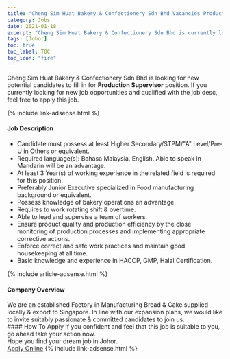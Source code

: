 ```yaml
---
title: "Cheng Sim Huat Bakery & Confectionery Sdn Bhd Vacancies Production Supervisor" 
category: Jobs 
date: 2021-01-18 
excerpt: "Cheng Sim Huat Bakery & Confectionery Sdn Bhd is currently looking for suitable person to fill in the Production Supervisor which positioned at Johor" 
tags: [Johor] 
toc: true 
toc_label: TOC 
toc_icon: "fire" 
--- 
```


<p>Cheng Sim Huat Bakery & Confectionery Sdn Bhd is looking for new potential candidates to fill in for <b>Production Supervisor</b> position. If you currently looking for new job opportunities and qualified with the job desc, feel free to apply this job.
</p>{% include link-adsense.html %} 
<div><div><h4>Job Description</h4></div><div><div><span><div><ul><li>Candidate must possess at least Higher Secondary/STPM/"A" Level/Pre-U in Others or equivalent.</li><li>Required language(s): Bahasa Malaysia, English. Able to speak in Mandarin will be an advantage.</li><li>At least 3 Year(s) of working experience in the related field is required for this position.</li><li>Preferably Junior Executive specialized in Food manufacturing background or equivalent.</li><li>Possess knowledge of bakery operations an advantage.</li><li>Requires to work rotating shift &amp; overtime.</li><li>Able to lead and supervise a team of workers.</li><li>Ensure product quality and production efficiency by the close monitoring of production processes and implementing appropriate corrective actions.</li><li>Enforce correct and safe work practices and maintain good housekeeping at all time.</li><li>Basic knowledge and experience in&#160;HACCP, GMP, Halal Certification.</li></ul></div></span></div></div></div> 
{% include article-adsense.html %} 
<div><div><h4>Company Overview</h4></div><div><div><span><div><div>We are an established Factory in Manufacturing Bread &amp; Cake supplied locally &amp; export to Singapore. In line with our expansion plans, we would like to invite suitably passionate &amp; committed candidates to join us.</div></div></span></div></div></div> 
#### How To Apply 
If you confident and feel that this job is suitable to you, go ahead take your action now. <br/> 
Hope you find your dream job in Johor. <br/> 
<a href="https://www.jobstreet.com.my/en/job/production-supervisor-4465578?jobId=jobstreet-my-job-4465578&sectionRank=11&token=0~849e6112-3678-4fdb-aa79-b6bbcb3c4f1a&fr=SRP%20View%20In%20New%20Ta" class="btn btn--info" target="_blank" rel="nofollow noopenner">Apply Online</a> 
{% include link-adsense.html %} 